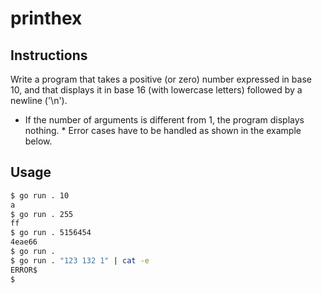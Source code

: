 # printhex
## Instructions

Write a program that takes a positive (or zero) number expressed in base 10, and that displays it in base 16 (with lowercase letters) followed by a newline ('\n').

   * If the number of arguments is different from 1, the program displays nothing.
    * Error cases have to be handled as shown in the example below.

## Usage
```bash
$ go run . 10
a
$ go run . 255
ff
$ go run . 5156454
4eae66
$ go run .
$ go run . "123 132 1" | cat -e
ERROR$
$
```